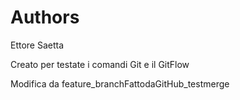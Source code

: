# Authors

Ettore Saetta

Creato per testate i comandi Git e il GitFlow

Modifica da feature_branchFattodaGitHub_testmerge
